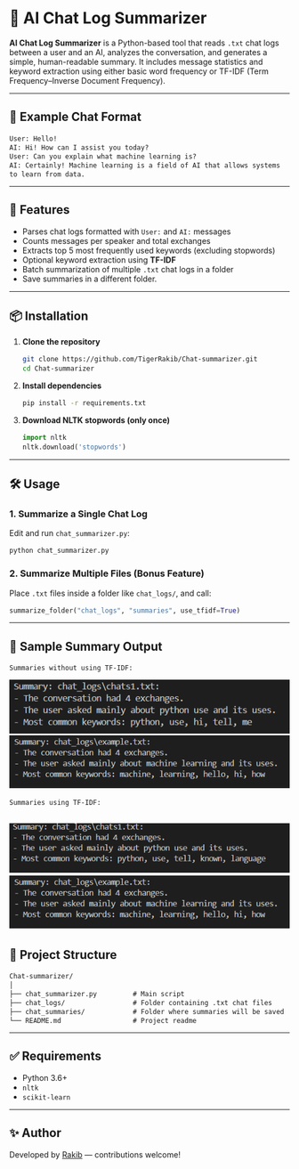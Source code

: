 
# 🧠 AI Chat Log Summarizer

**AI Chat Log Summarizer** is a Python-based tool that reads `.txt` chat logs between a user and an AI, analyzes the conversation, and generates a simple, human-readable summary. It includes message statistics and keyword extraction using either basic word frequency or TF-IDF (Term Frequency–Inverse Document Frequency).

---

## 📂 Example Chat Format

```
User: Hello!
AI: Hi! How can I assist you today?
User: Can you explain what machine learning is?
AI: Certainly! Machine learning is a field of AI that allows systems to learn from data.
```

---

## 🚀 Features

-  Parses chat logs formatted with `User:` and `AI:` messages
-  Counts messages per speaker and total exchanges
-  Extracts top 5 most frequently used keywords (excluding stopwords)
-  Optional keyword extraction using **TF-IDF**
-  Batch summarization of multiple `.txt` chat logs in a folder
-  Save summaries in a different folder.

---

## 📦 Installation

1. **Clone the repository**
   ```bash
   git clone https://github.com/TigerRakib/Chat-summarizer.git
   cd Chat-summarizer
   ```

2. **Install dependencies**
   ```bash
   pip install -r requirements.txt
   ```

3. **Download NLTK stopwords (only once)**
   ```python
   import nltk
   nltk.download('stopwords')
   ```

---

## 🛠️ Usage

### 1. Summarize a Single Chat Log
Edit and run `chat_summarizer.py`:
```python
python chat_summarizer.py
```

### 2. Summarize Multiple Files (Bonus Feature)
Place `.txt` files inside a folder like `chat_logs/`, and call:
```python
summarize_folder("chat_logs", "summaries", use_tfidf=True)
```

---

## 🧪 Sample Summary Output

```
Summaries without using TF-IDF: 
```
![Chat Summarizer Screenshot](https://github.com/TigerRakib/Chat-summarizer/blob/1e953941d3b8e8e449900327d69f78bc40ed3e01/Screenshot%202025-05-20%20150448.png)
![Chat Summarizer Screenshot](https://github.com/TigerRakib/Chat-summarizer/blob/2044a2a7ec9db98d2af6f852ab147793d7d7318a/Screenshot%202025-05-20%20150504.png)
```
Summaries using TF-IDF: 
```
![Chat Summarizer Screenshot](https://github.com/TigerRakib/Chat-summarizer/blob/9c97ba279c8106bc180f9b98fa3d097d80998949/Screenshot%202025-05-23%20004651.png)
![Chat Summarizer Screenshot](https://github.com/TigerRakib/Chat-summarizer/blob/2044a2a7ec9db98d2af6f852ab147793d7d7318a/Screenshot%202025-05-20%20150504.png)
---

## 📁 Project Structure

```
Chat-summarizer/
│
├── chat_summarizer.py         # Main script
├── chat_logs/                 # Folder containing .txt chat files
├── chat_summaries/            # Folder where summaries will be saved
└── README.md                  # Project readme
```

---

## ✅ Requirements

- Python 3.6+
- `nltk`
- `scikit-learn`

---


## ✨ Author

Developed by [Rakib](https://github.com/TigerRakib) — contributions welcome!
